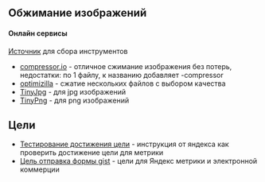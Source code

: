 ## Обжимание изображений
#### Онлайн сервисы
[Источник](https://habrahabr.ru/company/hosting-cafe/blog/325262/) для сбора инструментов
* [compressor.io](https://compressor.io/compress) - отличное сжимание изображения без потерь, недостатки: по 1 файлу, к названию добавляет -compressor
* [optimizilla](http://optimizilla.com/) - сжатие нескольких файлов с выбором качества
* [TinyJpg](https://tinyjpg.com/) - для jpg изображений
* [TinyPng](https://tinypng.com/) - для png изображений
## Цели
* [Тестирование достижения цели](https://yandex.ru/support/metrika/reports/add-goals.html#check-goal) - инструкция от яндекса как проверить достижение цели для метрики
* [Цель отправка формы gist](https://gist.github.com/seotut/5bee8c6b381724417285d63eb765a02e) - цели для Яндекс метрики и электронной коммерции

